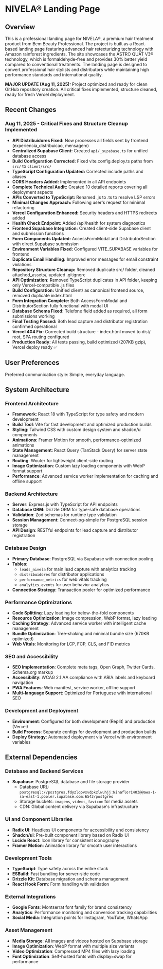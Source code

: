 # NIVELA® Landing Page

## Overview

This is a professional landing page for NIVELA®, a premium hair treatment product from Bem Beauty Professional. The project is built as a React-based landing page featuring advanced hair retexturizing technology with Amazon rainforest ingredients. The site showcases the ASTRO QUAT V3® technology, which is formaldehyde-free and provides 30% better yield compared to conventional treatments. The landing page is designed to convert professional hair stylists and distributors while maintaining high performance standards and international quality.

**MAJOR UPDATE (Aug 11, 2025):** Project optimized and ready for clean GitHub repository creation. All critical fixes implemented, structure cleaned, ready for fresh Vercel deployment.

## Recent Changes

### Aug 11, 2025 - Critical Fixes and Structure Cleanup Implemented
- **API Distribuidores Fixed:** Now processes all fields sent by frontend (experiencia_distribuicao, mensagem)
- **Centralized Supabase Client:** Created `api/_supabase.ts` for unified database access
- **Build Configuration Corrected:** Fixed vite.config.deploy.ts paths from `src/` to `client/src/`
- **TypeScript Configuration Updated:** Corrected include paths and aliases
- **CORS Headers Added:** Implemented in all API endpoints
- **Complete Technical Audit:** Created 10 detailed reports covering all deployment aspects
- **APIs Converted to TypeScript:** Renamed .js to .ts to resolve LSP errors
- **Minimal Changes Approach:** Following user's request for minimal refactoring
- **Vercel Configuration Enhanced:** Security headers and HTTPS redirects added
- **Health Check Endpoint:** Added /api/health for system diagnostics
- **Frontend Supabase Integration:** Created client-side Supabase client and submission functions
- **Form Components Updated:** AccessFormModal and DistributorSection with direct Supabase submission
- **Environment Variables Fixed:** Configured VITE_SUPABASE variables for frontend
- **Duplicate Email Handling:** Improved error messages for email constraint violations
- **Repository Structure Cleanup:** Removed duplicate src/ folder, cleaned attached_assets/, updated .gitignore
- **API Optimization:** Removed TypeScript duplicates in API folder, keeping only Vercel-compatible .js files
- **Build Configuration:** Unified client/ as canonical frontend source, removed duplicate index.html
- **Form Integration Complete:** Both AccessFormModal and DistributorSection fully functional with modal UI
- **Database Schema Fixed:** Telefone field added as required, all form submissions working
- **Final Testing Passed:** Both lead capture and distributor registration confirmed operational
- **Vercel 404 Fix:** Corrected build structure - index.html moved to dist/ root, SPA routing configured
- **Production Ready:** All tests passing, build optimized (207KB gzip), Vercel deploy ready ✅

## User Preferences

Preferred communication style: Simple, everyday language.

## System Architecture

### Frontend Architecture
- **Framework**: React 18 with TypeScript for type safety and modern development
- **Build Tool**: Vite for fast development and optimized production builds
- **Styling**: Tailwind CSS with custom design system and shadcn/ui components
- **Animations**: Framer Motion for smooth, performance-optimized animations
- **State Management**: React Query (TanStack Query) for server state management
- **Routing**: Wouter for lightweight client-side routing
- **Image Optimization**: Custom lazy loading components with WebP format support
- **Performance**: Advanced service worker implementation for caching and offline support

### Backend Architecture
- **Server**: Express.js with TypeScript for API endpoints
- **Database ORM**: Drizzle ORM for type-safe database operations
- **Validation**: Zod schemas for runtime type validation
- **Session Management**: Connect-pg-simple for PostgreSQL session storage
- **API Design**: RESTful endpoints for lead capture and distributor registration

### Database Design
- **Primary Database**: PostgreSQL via Supabase with connection pooling
- **Tables**: 
  - `leads_nivela` for main lead capture with analytics tracking
  - `distribuidores` for distributor applications
  - `performance_metrics` for web vitals tracking
  - `analytics_events` for user behavior analytics
- **Connection Strategy**: Transaction pooler for optimized performance

### Performance Optimizations
- **Code Splitting**: Lazy loading for below-the-fold components
- **Resource Optimization**: Image compression, WebP format, lazy loading
- **Caching Strategy**: Advanced service worker with intelligent cache management
- **Bundle Optimization**: Tree-shaking and minimal bundle size (670KB optimized)
- **Web Vitals**: Monitoring for LCP, FCP, CLS, and FID metrics

### SEO and Accessibility
- **SEO Implementation**: Complete meta tags, Open Graph, Twitter Cards, Schema.org markup
- **Accessibility**: WCAG 2.1 AA compliance with ARIA labels and keyboard navigation
- **PWA Features**: Web manifest, service worker, offline support
- **Multi-language Support**: Optimized for Portuguese with international SEO

### Development and Deployment
- **Environment**: Configured for both development (Replit) and production (Vercel)
- **Build Process**: Separate configs for development and production builds
- **Deploy Strategy**: Automated deployment via Vercel with environment variables

## External Dependencies

### Database and Backend Services
- **Supabase**: PostgreSQL database and file storage provider
  - Database URL: `postgresql://postgres.fdyzlqovxvdpkzlwuhjj:Ninaflor1403@@aws-1-sa-east-1.pooler.supabase.com:6543/postgres`
  - Storage buckets: `imagens`, `videos`, `favicon` for media assets
  - CDN: Global content delivery via Supabase's infrastructure

### UI and Component Libraries
- **Radix UI**: Headless UI components for accessibility and consistency
- **Shadcn/ui**: Pre-built component library based on Radix UI
- **Lucide React**: Icon library for consistent iconography
- **Framer Motion**: Animation library for smooth user interactions

### Development Tools
- **TypeScript**: Type safety across the entire stack
- **ESBuild**: Fast bundling for server-side code
- **Drizzle Kit**: Database migration and schema management
- **React Hook Form**: Form handling with validation

### External Integrations
- **Google Fonts**: Montserrat font family for brand consistency
- **Analytics**: Performance monitoring and conversion tracking capabilities
- **Social Media**: Integration points for Instagram, YouTube, WhatsApp

### Asset Management
- **Media Storage**: All images and videos hosted on Supabase storage
- **Image Optimization**: WebP format with multiple size variants
- **Video Optimization**: Compressed MP4 files with lazy loading
- **Font Optimization**: Self-hosted fonts with display=swap for performance